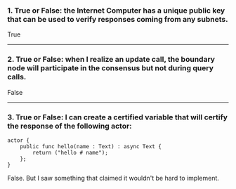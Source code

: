 ### 1. True or False: the Internet Computer has a unique public key that can be used to verify responses coming from any subnets.

True

---
### 2. True or False: when I realize an update call, the boundary node will participate in the consensus but not during query calls.

False

---
### 3. True or False: I can create a certified variable that will certify the response of the following actor:
```
actor {
    public func hello(name : Text) : async Text {
        return ("hello # name");
    };
}
```

False.  But I saw something that claimed it wouldn't be hard to implement.
